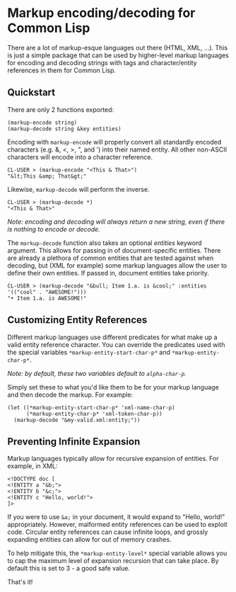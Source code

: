 # Markup encoding/decoding for Common Lisp

There are a lot of markup-esque languages out there (HTML, XML, ...). This is just a simple package that can be used by higher-level markup languages for encoding and decoding strings with tags and character/entity references in them for Common Lisp.

## Quickstart

There are only 2 functions exported:

    (markup-encode string)
    (markup-decode string &key entities)

Encoding with `markup-encode` will properly convert all standardly encoded characters (e.g. &, <, >, ", and ') into their named entity. All other non-ASCII characters will encode into a character reference.

    CL-USER > (markup-encode "<This & That>")
    "&lt;This &amp; That&gt;"

Likewise, `markup-decode` will perform the inverse.

    CL-USER > (markup-decode *)
    "<This & That>"

*Note: encoding and decoding will always return a new string, even if there is nothing to encode or decode.*

The `markup-decode` function also takes an optional *entities* keyword argument. This allows for passing in of document-specific entities. There are already a plethora of common entities that are tested against when decoding, but (XML for example) some markup languages allow the user to define their own entities. If passed in, document entities take priority.

    CL-USER > (markup-decode "&bull; Item 1.a. is &cool;" :entities '(("cool" . "AWESOME!")))
    "• Item 1.a. is AWESOME!"

## Customizing Entity References

Different markup languages use different predicates for what make up a valid entity reference character. You can override the predicates used with the special variables `*markup-entity-start-char-p*` and `*markup-entity-char-p*`.

*Note: by default, these two variables default to `alpha-char-p`.*

Simply set these to what you'd like them to be for your markup language and then decode the markup. For example:

    (let ((*markup-entity-start-char-p* 'xml-name-char-p)
          (*markup-entity-char-p* 'xml-token-char-p))
      (markup-decode "&my-valid.xml:entity;"))

## Preventing Infinite Expansion

Markup languages typically allow for recursive expansion of entities. For example, in XML:

    <!DOCTYPE doc [
    <!ENTITY a "&b;">
    <!ENTITY b "&c;">
    <!ENTITY c "Hello, world!">
    ]>

If you were to use `&a;` in your document, it would expand to "Hello, world!" appropriately. However, malformed entity references can be used to exploit code. Circular entity references can cause infinite loops, and grossly expanding entities can allow for out of memory crashes.

To help mitigate this, the `*markup-entity-level*` special variable allows you to cap the maximum level of expansion recursion that can take place. By default this is set to 3 - a good safe value.

That's it!
